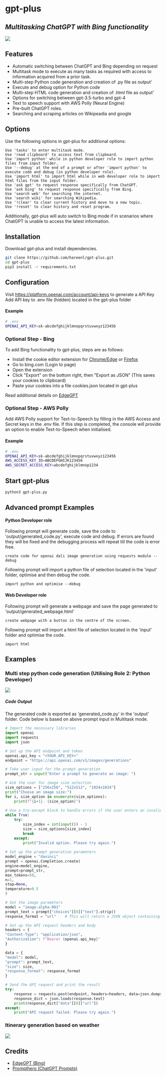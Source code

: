 # gpt-plus
## _Multitasking ChatGPT with Bing functionality_

![](https://raw.githubusercontent.com/hareenl/gpt-plus/main/images/preview.gif)

## Features
- Automatic switching between ChatGPT and Bing depending on request
- Multitask mode to execute as many tasks as required with access to information acquired from a prior task.
- Multi-step Python code generation and creation of .py file as output'
- Execute and debug option for Python code
- Multi-step HTML code generation and creation of .html file as output'
- Options for switching between gpt-3.5-turbo and gpt-4
- Text to speech support with AWS Polly (Neural Engine)
- Pre-built ChatGPT roles.
- Searching and scraping articles on Wikipeadia and google

## Options
Use the following options in gpt-plus for additional options:
```
Use 'tasks' to enter multitask mode.
Use 'read clipboard' to access text from clipboard.
Use 'import python' while in python developer role to import python files from input folder.
Use '--debug' at the end of a prompt or after 'import python' to execute code and debug (in python developer role).
Use 'import html' to import html while in web developer role to import html files from the input folder.
Use 'ask gpt' to request response specifically from ChatGPT.
Use 'ask bing' to request response specifically from Bing.
Use 'search web' for searching the internet.
Use 'search wiki' for searching Wikipedia.
Use '!clear' to clear current history and move to a new topic.
Use '!reset' to clear history and reset program.
```
Additionally, gpt-plus will auto switch to Bing mode if in scenarios where ChatGPT is unable to access the latest information.


## Installation
Download gpt-plus and install dependencies.

```sh
git clone https://github.com/hareenl/gpt-plus.git
cd gpt-plus
pip3 install -r requirements.txt
```

## Configuration
Visit https://platform.openai.com/account/api-keys to generate a API Key
Add API key to .env file (hidden) located in the gpt-plus folder

#### Example
```sh
# .env
OPENAI_API_KEY=sk-abcdefghijklmnopqrstuvwxyz123456
```
### Optional Step - Bing
To add Bing functionality to gpt-plus, steps are as follows:
- Install the cookie editor extension for [Chrome/Edge](https://chrome.google.com/webstore/detail/cookie-editor/hlkenndednhfkekhgcdicdfddnkalmdm) or [Firefox](https://addons.mozilla.org/en-US/firefox/addon/cookie-editor/)
- Go to bing.com (Login to page)
- Open the extension
- Click "Export" on the bottom right, then "Export as JSON" (This saves your cookies to clipboard)
- Paste your cookies into a file cookies.json located in gpt-plus

Read additional details on [EdgeGPT](https://github.com/acheong08/EdgeGPT)

### Optional Step - AWS Polly
Add AWS Polly support for Text-to-Speech by filling in the AWS Access and Secret keys in the .env file.
If this step is completed, the console will provide an option to enable Text-to-Speech when initialised.

#### Example
```sh
# .env
OPENAI_API_KEY=sk-abcdefghijklmnopqrstuvwxyz123456
AWS_ACCESS_KEY_ID=ABCDEFGHIJK123456
AWS_SECRET_ACCESS_KEY=abcdefghijklmnop1234
```

## Start gpt-plus

```sh
python3 gpt-plus.py
```
## Advanced prompt Examples

#### Python Developer role
Following prompt will generate code, save the code to 'output/generated_code.py', execute code and debug. If errors are found they will be fixed and the debugging process will repeat till the code is error free.
```
create code for openai dali image generation using requests module --debug
```
Following prompt will import a python file of selection located in the 'input' folder, optimise and then debug the code.
```
import python and optimise --debug
```

#### Web Developer role
Following prompt will generate a webpage and save the page generated to 'output/generated_webpage.html'
```
create webpage with a button in the centre of the screen.
```
Following prompt will import a html file of selection located in the 'input' folder and optimise the code.
```
import html
```

## Examples
### Multi step python code generation (Utilising Role 2: Python Developer)
![](https://raw.githubusercontent.com/hareenl/gpt-plus/main/images/preview1.png)
##### Code Output
The generated code is exported as 'generated_code.py' in the 'output' folder. Code below is based on above prompt input in Multitask mode.

```python
# Import the necessary libraries
import openai
import requests
import json

# Set up the API endpoint and token
openai.api_key = "<YOUR_API_KEY>"
endpoint = "https://api.openai.com/v1/images/generations"

# Take user input for the prompt generation
prompt_str = input("Enter a prompt to generate an image: ")

# Ask the user for image size selection
size_options = ["256x256", "512x512", "1024x1024"]
print("Choose an image size:")
for i, size_option in enumerate(size_options):
	print(f"{i+1}. {size_option}")
	
# Use a try-except block to handle errors if the user enters an invalid option
while True:
	try:
		size_index = int(input()) - 1
		size = size_options[size_index]
		break
	except:
		print("Invalid option. Please try again.")
		
# Set up the prompt generation parameters
model_engine = "davinci"
prompt = openai.Completion.create(
engine=model_engine,
prompt=prompt_str,
max_tokens=50,
n=1,
stop=None,
temperature=0.5
)

# Set the image parameters
model = "image-alpha-001"
prompt_text = prompt["choices"][0]["text"].strip()
response_format = "url"    # This will return a JSON object containing the URL of the generated image

# Set up the API request headers and body
headers = {
"Content-Type": "application/json",
"Authorization": f"Bearer {openai.api_key}"
}

data = {
"model": model,
"prompt": prompt_text,
"size": size,
"response_format": response_format
}

# Send the API request and print the result
try:
	response = requests.post(endpoint, headers=headers, data=json.dumps(data))
	response_dict = json.loads(response.text)
	print(response_dict["data"][0]["url"])
except:
	print("API request failed. Please try again.")
```

### Itinerary generation based on weather
![](https://raw.githubusercontent.com/hareenl/gpt-plus/main/images/preview2.png)

## Credits
- [EdgeGPT (Bing)](https://github.com/acheong08/EdgeGPT)
- [Prompthero (ChatGPT Prompts)](https://prompthero.com/chatgpt-prompts)